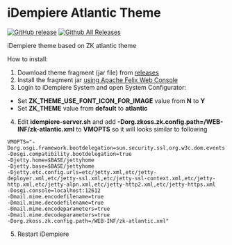 iDempiere Atlantic Theme
========
[![GitHub release](https://img.shields.io/github/release/anozimada/idempiere-atlantic-theme.svg)](https://github.com/anozimada/idempiere-atlantic-theme/releases)
[![Github All Releases](https://img.shields.io/github/downloads/anozimada/idempiere-atlantic-theme/total.svg)](https://github.com/anozimada/idempiere-atlantic-theme/releases)

iDempiere theme based on ZK atlantic theme 

How to install:

1. Download theme fragment (jar file) from [releases](https://github.com/anozimada/idempiere-atlantic-theme/releases)
2. Install the fragment jar [using Apache Felix Web Console](http://wiki.idempiere.org/en/Developing_Plug-Ins_-_Get_your_Plug-In_running#Apache_Felix_Web_Console)
3. Login to iDempiere System and open System Configurator:
  * Set **ZK_THEME_USE_FONT_ICON_FOR_IMAGE** value from **N** to **Y**
  * Set **ZK_THEME** value from **default** to **atlantic**
4. Edit **idempiere-server.sh** and add **-Dorg.zkoss.zk.config.path=/WEB-INF/zk-atlantic.xml** to **VMOPTS** so it will looks similar to following
```
VMOPTS="-Dorg.osgi.framework.bootdelegation=sun.security.ssl,org.w3c.dom.events
-Dosgi.compatibility.bootdelegation=true
-Djetty.home=$BASE/jettyhome
-Djetty.base=$BASE/jettyhome
-Djetty.etc.config.urls=etc/jetty.xml,etc/jetty-deployer.xml,etc/jetty-ssl.xml,etc/jetty-ssl-context.xml,etc/jetty-http.xml,etc/jetty-alpn.xml,etc/jetty-http2.xml,etc/jetty-https.xml
-Dosgi.console=localhost:12612
-Dmail.mime.encodefilename=true
-Dmail.mime.decodefilename=true
-Dmail.mime.encodeparameters=true
-Dmail.mime.decodeparameters=true
-Dorg.zkoss.zk.config.path=/WEB-INF/zk-atlantic.xml"
```
5. Restart iDempiere
